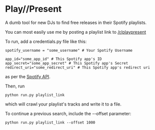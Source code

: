 # Play//Present
A dumb tool for new DJs to find free releases in their Spotify playlists.

You can most easily use me by posting a playlist link to [/r/playpresent](https://www.reddit.com/r/playpresent/)

To run, add a credentials.py file like this:

    spotify_username = "some_username" # Your Spotify Username

    app_id="some_app_id" # This Spotify app's ID
    app_secret="some_app_secret" # This Spotify app's Secret
    redirect_uri="some_redirect_uri" # This Spotify app's redirect uri
    
as per the [Spotify API](https://developer.spotify.com/my-applications/#!/applications).

Then, run

    python run.py playlist_link
    
which will crawl your playlist's tracks and write it to a file.

To continue a previous search, include the --offset parameter:

    python run.py playlist_link --offset 1000
